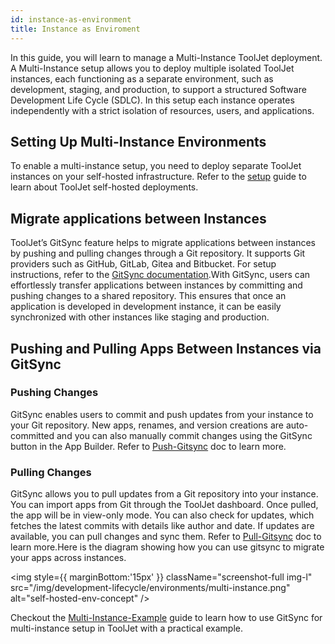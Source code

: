 ```yaml
---
id: instance-as-environment
title: Instance as Enviroment
---
```



In this guide, you will learn to manage a Multi-Instance ToolJet deployment. A Multi-Instance setup allows you to deploy multiple isolated ToolJet instances, each functioning as a separate environment, such as development, staging, and production, to support a structured Software Development Life Cycle (SDLC). In this setup each instance operates independently with a strict isolation of resources, users, and applications.

## Setting Up Multi-Instance Environments

To enable a multi-instance setup, you need to deploy separate ToolJet instances on your self-hosted infrastructure. Refer to the [setup](/docs/setup/try-tooljet) guide to learn about ToolJet self-hosted deployments.

## Migrate applications between Instances

ToolJet’s GitSync feature helps to migrate applications between instances by pushing and pulling changes through a Git repository. It supports Git providers such as GitHub, GitLab, Gitea and Bitbucket. For setup instructions, refer to the [GitSync documentation](/docs/development-lifecycle/gitsync/overview).With GitSync, users can effortlessly transfer applications between instances by committing and pushing changes to a shared repository. This ensures that once an application is developed in development instance, it can be easily synchronized with other instances like staging and production.

## Pushing and Pulling Apps Between Instances via GitSync

### Pushing Changes

GitSync enables users to commit and push updates from your instance to your Git repository. New apps, renames, and version creations are auto-committed and you can also manually commit changes using the GitSync button in the App Builder. Refer to [Push-Gitsync](/docs/development-lifecycle/gitsync/push) doc to learn more.

### Pulling Changes

GitSync allows you to pull updates from a Git repository into your instance. You can import apps from Git through the ToolJet dashboard. Once pulled, the app will be in view-only mode. You can also check for updates, which fetches the latest commits with details like author and date. If updates are available, you can pull changes and sync them. Refer to [Pull-Gitsync](/docs/development-lifecycle/gitsync/pull) doc to learn more.Here is the diagram showing how you can use gitsync to migrate your apps across instances.

<img style={{ marginBottom:'15px' }} className="screenshot-full img-l" src="/img/development-lifecycle/environments/multi-instance.png" alt="self-hosted-env-concept" />

Checkout the [Multi-Instance-Example](/docs/development-lifecycle/environment/self-hosted/multi-instance/example-configuration) guide to learn how to use GitSync for multi-instance setup in ToolJet with a practical example.